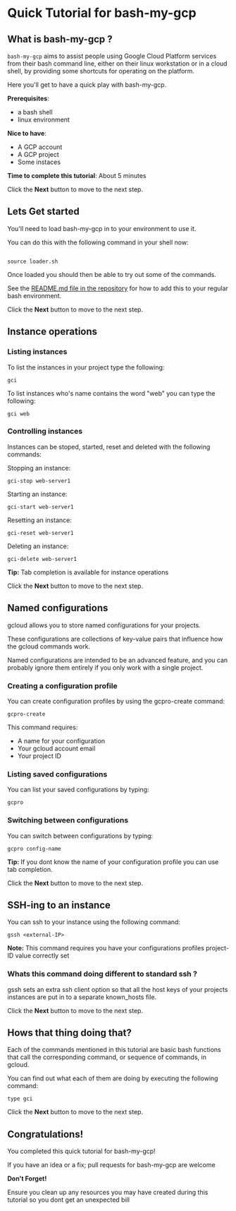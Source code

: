 
<walkthrough-author author="mcrmonkey" repositoryUrl="https://github.com/mcrmonkey/bash-my-gcp"></walkthrough-author>
# Quick Tutorial for bash-my-gcp

## What is bash-my-gcp ?

`bash-my-gcp` aims to assist people using Google Cloud Platform services from their bash command line, either on their linux workstation or in a cloud shell, by providing some shortcuts for operating on the platform.


Here you'll get to have a quick play with bash-my-gcp.


**Prerequisites**:
 - a bash shell
 - linux environment

**Nice to have**:
 - A GCP account
 - A GCP project
 - Some instaces


**Time to complete this tutorial**: About 5 minutes





<walkthrough-footnote></walkthrough-footnote>

Click the **Next** button to move to the next step.

## Lets Get started

You'll need to load bash-my-gcp in to your environment to use it.


You can do this with the following command in your shell now:

```shell

source loader.sh

```



Once loaded you should then be able to try out some of the commands.


See the [README.md file in the repository](https://github.com/mcrmonkey/bash-my-gcp/blob/master/README.md) for how to add this to your regular bash environment.



<walkthrough-footnote></walkthrough-footnote>

Click the **Next** button to move to the next step.

## Instance operations

### Listing instances

To list the instances in your project type the following:

```shell
gci
```

To list instances who's name contains the word "web" you can type the following:

```shell
gci web
```

### Controlling instances

Instances can be stoped, started, reset and deleted with the following commands:


Stopping an instance:

```shell
gci-stop web-server1
```

Starting an instance:

```shell
gci-start web-server1
```


Resetting an instance:

```shell
gci-reset web-server1
```


Deleting an instance:

```shell
gci-delete web-server1
```




**Tip:** Tab completion is available for instance operations



<walkthrough-footnote></walkthrough-footnote>

Click the **Next** button to move to the next step.

## Named configurations

gcloud allows you to store named configurations for your projects.

These configurations are collections of key-value pairs that influence how the gcloud commands work.

Named configurations are intended to be an advanced feature, and you can probably ignore them entirely if you only work with a single project.

### Creating a configuration profile

You can create configuration profiles by using the gcpro-create command:

```shell
gcpro-create
```

This command requires:
 * A name for your configuration
 * Your gcloud account email
 * Your project ID


### Listing saved configurations

You can list your saved configurations by typing:


```shell
gcpro
```
### Switching between configurations

You can switch between configurations by typing:

```shell
gcpro config-name
```

**Tip:** If you dont know the name of your configuration profile you can use tab completion.


<walkthrough-footnote></walkthrough-footnote>

Click the **Next** button to move to the next step.

## SSH-ing to an instance

You can ssh to your instance using the following command:

```shell
gssh <external-IP>
```

**Note:** This command requires you have your configurations profiles project-ID value correctly set

### Whats this command doing different to standard ssh ?

gssh sets an extra ssh client option so that all the host keys of your projects instances are put in to a separate known_hosts file.


<walkthrough-footnote></walkthrough-footnote>

Click the **Next** button to move to the next step.

## Hows that thing doing that?

Each of the commands mentioned in this tutorial are basic bash functions that
call the corresponding command, or sequence of commands, in gcloud.

You can find out what each of them are doing by executing the following command:

```shell
type gci
```




<walkthrough-footnote></walkthrough-footnote>

Click the **Next** button to move to the next step.

## Congratulations!

<walkthrough-conclusion-trophy></walkthrough-conclusion-trophy>

You completed this quick tutorial for bash-my-gcp!


If you have an idea or a fix; pull requests for bash-my-gcp are welcome



<walkthrough-footnote></walkthrough-footnote>
<walkthrough-notification-menu-icon></walkthrough-notification-menu-icon> **Don't Forget!**


Ensure you clean up any resources you may have created during this tutorial so you dont get an unexpected bill


